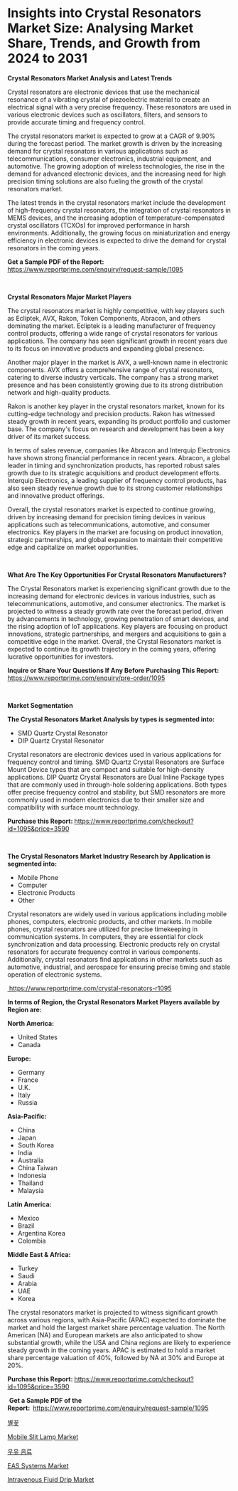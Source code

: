 <p><h1>Insights into Crystal Resonators Market Size: Analysing Market Share, Trends, and Growth from 2024 to 2031</h1></p><p><strong>Crystal Resonators Market Analysis and Latest Trends</strong></p>
<p><p>Crystal resonators are electronic devices that use the mechanical resonance of a vibrating crystal of piezoelectric material to create an electrical signal with a very precise frequency. These resonators are used in various electronic devices such as oscillators, filters, and sensors to provide accurate timing and frequency control.</p><p>The crystal resonators market is expected to grow at a CAGR of 9.90% during the forecast period. The market growth is driven by the increasing demand for crystal resonators in various applications such as telecommunications, consumer electronics, industrial equipment, and automotive. The growing adoption of wireless technologies, the rise in the demand for advanced electronic devices, and the increasing need for high precision timing solutions are also fueling the growth of the crystal resonators market.</p><p>The latest trends in the crystal resonators market include the development of high-frequency crystal resonators, the integration of crystal resonators in MEMS devices, and the increasing adoption of temperature-compensated crystal oscillators (TCXOs) for improved performance in harsh environments. Additionally, the growing focus on miniaturization and energy efficiency in electronic devices is expected to drive the demand for crystal resonators in the coming years.</p></p>
<p><strong>Get a Sample PDF of the Report:&nbsp;</strong> <a href="https://www.reportprime.com/enquiry/request-sample/1095">https://www.reportprime.com/enquiry/request-sample/1095</a></p>
<p>&nbsp;</p>
<p><strong>Crystal Resonators Major Market Players</strong></p>
<p><p>The crystal resonators market is highly competitive, with key players such as Ecliptek, AVX, Rakon, Token Components, Abracon, and others dominating the market. Ecliptek is a leading manufacturer of frequency control products, offering a wide range of crystal resonators for various applications. The company has seen significant growth in recent years due to its focus on innovative products and expanding global presence.</p><p>Another major player in the market is AVX, a well-known name in electronic components. AVX offers a comprehensive range of crystal resonators, catering to diverse industry verticals. The company has a strong market presence and has been consistently growing due to its strong distribution network and high-quality products.</p><p>Rakon is another key player in the crystal resonators market, known for its cutting-edge technology and precision products. Rakon has witnessed steady growth in recent years, expanding its product portfolio and customer base. The company's focus on research and development has been a key driver of its market success.</p><p>In terms of sales revenue, companies like Abracon and Interquip Electronics have shown strong financial performance in recent years. Abracon, a global leader in timing and synchronization products, has reported robust sales growth due to its strategic acquisitions and product development efforts. Interquip Electronics, a leading supplier of frequency control products, has also seen steady revenue growth due to its strong customer relationships and innovative product offerings.</p><p>Overall, the crystal resonators market is expected to continue growing, driven by increasing demand for precision timing devices in various applications such as telecommunications, automotive, and consumer electronics. Key players in the market are focusing on product innovation, strategic partnerships, and global expansion to maintain their competitive edge and capitalize on market opportunities.</p></p>
<p>&nbsp;</p>
<p><strong>What Are The Key Opportunities For Crystal Resonators Manufacturers?</strong></p>
<p><p>The Crystal Resonators market is experiencing significant growth due to the increasing demand for electronic devices in various industries, such as telecommunications, automotive, and consumer electronics. The market is projected to witness a steady growth rate over the forecast period, driven by advancements in technology, growing penetration of smart devices, and the rising adoption of IoT applications. Key players are focusing on product innovations, strategic partnerships, and mergers and acquisitions to gain a competitive edge in the market. Overall, the Crystal Resonators market is expected to continue its growth trajectory in the coming years, offering lucrative opportunities for investors.</p></p>
<p><strong>Inquire or Share Your Questions If Any Before Purchasing This Report:</strong> <a href="https://www.reportprime.com/enquiry/pre-order/1095">https://www.reportprime.com/enquiry/pre-order/1095</a></p>
<p>&nbsp;</p>
<p><strong>Market Segmentation</strong></p>
<p><strong>The Crystal Resonators Market Analysis by types is segmented into:</strong></p>
<p><ul><li>SMD Quartz Crystal Resonator</li><li>DIP Quartz Crystal Resonator</li></ul></p>
<p><p>Crystal resonators are electronic devices used in various applications for frequency control and timing. SMD Quartz Crystal Resonators are Surface Mount Device types that are compact and suitable for high-density applications. DIP Quartz Crystal Resonators are Dual Inline Package types that are commonly used in through-hole soldering applications. Both types offer precise frequency control and stability, but SMD resonators are more commonly used in modern electronics due to their smaller size and compatibility with surface mount technology.</p></p>
<p><strong>Purchase this Report:&nbsp;</strong><a href="https://www.reportprime.com/checkout?id=1095&price=3590">https://www.reportprime.com/checkout?id=1095&price=3590</a></p>
<p>&nbsp;</p>
<p><strong>The Crystal Resonators Market Industry Research by Application is segmented into:</strong></p>
<p><ul><li>Mobile Phone</li><li>Computer</li><li>Electronic Products</li><li>Other</li></ul></p>
<p><p>Crystal resonators are widely used in various applications including mobile phones, computers, electronic products, and other markets. In mobile phones, crystal resonators are utilized for precise timekeeping in communication systems. In computers, they are essential for clock synchronization and data processing. Electronic products rely on crystal resonators for accurate frequency control in various components. Additionally, crystal resonators find applications in other markets such as automotive, industrial, and aerospace for ensuring precise timing and stable operation of electronic systems.</p></p>
<p><a href="https://www.reportprime.com/crystal-resonators-r1095">&nbsp;https://www.reportprime.com/crystal-resonators-r1095</a></p>
<p><strong>In terms of Region, the Crystal Resonators Market Players available by Region are:</strong></p>
<p>
    <p> <strong> North America: </strong>
        <ul>
            <li>United States</li>
            <li>Canada</li>
        </ul>
        </p> 
    <p> <strong> Europe: </strong>
        <ul>
            <li>Germany</li>
            <li>France</li>
            <li>U.K.</li>
            <li>Italy</li>
            <li>Russia</li>
        </ul>
        </p> 
    <p> <strong> Asia-Pacific: </strong>
        <ul>
            <li>China</li>
            <li>Japan</li>
            <li>South Korea</li>
            <li>India</li>
            <li>Australia</li>
            <li>China Taiwan</li>
            <li>Indonesia</li>
            <li>Thailand</li>
            <li>Malaysia</li>
        </ul>
        </p> 
    <p> <strong> Latin America: </strong>
        <ul>
            <li>Mexico</li>
            <li>Brazil</li>
            <li>Argentina Korea</li>
            <li>Colombia</li>
        </ul>
        </p> 
    <p> <strong> Middle East & Africa: </strong>
        <ul>
            <li>Turkey</li>
            <li>Saudi</li>
            <li>Arabia</li>
            <li>UAE</li>
            <li>Korea</li>
        </ul>
    </p>
    </p>
<p><p>The crystal resonators market is projected to witness significant growth across various regions, with Asia-Pacific (APAC) expected to dominate the market and hold the largest market share percentage valuation. The North American (NA) and European markets are also anticipated to show substantial growth, while the USA and China regions are likely to experience steady growth in the coming years. APAC is estimated to hold a market share percentage valuation of 40%, followed by NA at 30% and Europe at 20%.</p></p>
<p><strong>Purchase this Report: </strong><a href="https://www.reportprime.com/checkout?id=1095&price=3590">https://www.reportprime.com/checkout?id=1095&price=3590</a></p>
<p>&nbsp;<strong>Get a Sample PDF of the Report:&nbsp;&nbsp;</strong><a href="https://www.reportprime.com/enquiry/request-sample/1095">https://www.reportprime.com/enquiry/request-sample/1095</a></p>
<p><strong></strong></p>
<p><p><a href="https://github.com/WilburKihn5676/Market-Research-Report-List-2/blob/main/157103014667.md">별꽃</a></p><p><a href="https://github.com/lsapaaep8/Market-Research-Report-List-1/blob/main/mobile-slit-lamp-market.md">Mobile Slit Lamp Market</a></p><p><a href="https://medium.com/@karenburke2009/%EC%9A%B0%EC%9C%A0-%EC%9D%8C%EB%A3%8C-%EC%8B%9C%EC%9E%A5-%EB%8F%99%ED%96%A5-%EB%B0%8F-%EB%B6%84%EC%84%9D-%EB%AF%B8%EB%9E%98-%EC%84%B1%EC%9E%A5%EC%9D%84-%EC%9C%84%ED%95%9C-%EA%B8%B0%ED%9A%8C%EC%99%80-%EB%8F%84%EC%A0%84-2024-2031-73dc0ec6f3bd">우유 음료</a></p><p><a href="https://github.com/yadanielu/Market-Research-Report-List-1/blob/main/eas-systems-market.md">EAS Systems Market</a></p><p><a href="https://issuu.com/reportprime-2/docs/intravenous-fluid-drip-market-size-2030.pptx">Intravenous Fluid Drip Market</a></p></p>